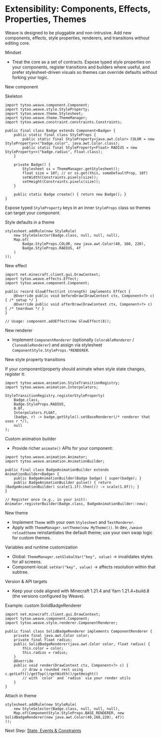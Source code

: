 # Extensibility: Components, Effects, Properties, Themes

Weave is designed to be pluggable and non-intrusive. Add new components, effects, style properties, renderers, and transitions without editing core.

Mindset
- Treat the core as a set of contracts. Expose typed style properties on your components, register transitions and builders where useful, and prefer stylesheet-driven visuals so themes can override defaults without forking your logic.

New component

Skeleton

```
import tytoo.weave.component.Component;
import tytoo.weave.style.StyleProperty;
import tytoo.weave.theme.Stylesheet;
import tytoo.weave.theme.ThemeManager;
import tytoo.weave.constraint.constraints.Constraints;

public final class Badge extends Component<Badge> {
    public static final class StyleProps {
        public static final StyleProperty<java.awt.Color> COLOR = new StyleProperty<>("badge.color", java.awt.Color.class);
        public static final StyleProperty<Float> RADIUS = new StyleProperty<>("badge.radius", Float.class);
    }

    private Badge() {
        Stylesheet ss = ThemeManager.getStylesheet();
        float size = 10f; // or ss.get(this, someDefaultProp, 10f)
        setWidth(Constraints.pixels(size));
        setHeight(Constraints.pixels(size));
    }

    public static Badge create() { return new Badge(); }
}
```

Expose typed `StyleProperty` keys in an inner `StyleProps` class so themes can target your component.

Style defaults in a theme

```
stylesheet.addRule(new StyleRule(
    new StyleSelector(Badge.class, null, null, null),
    Map.of(
        Badge.StyleProps.COLOR, new java.awt.Color(40, 160, 220),
        Badge.StyleProps.RADIUS, 4f
    )
));
```

New effect

```
import net.minecraft.client.gui.DrawContext;
import tytoo.weave.effects.Effect;
import tytoo.weave.component.Component;

public record GlowEffect(int strength) implements Effect {
    @Override public void beforeDraw(DrawContext ctx, Component<?> c) { /* setup */ }
    @Override public void afterDraw(DrawContext ctx, Component<?> c)  { /* teardown */ }
}

// Usage: component.addEffect(new GlowEffect(8));
```

New renderer
- Implement `ComponentRenderer` (optionally `ColorableRenderer` / `CloneableRenderer`) and assign via stylesheet `ComponentStyle.StyleProps.*RENDERER`.

New style property transitions

If your component/property should animate when style state changes, register it:

```
import tytoo.weave.animation.StyleTransitionRegistry;
import tytoo.weave.animation.Interpolators;

StyleTransitionRegistry.registerStyleProperty(
    Badge.class,
    Badge.StyleProps.RADIUS,
    0.0f,
    Interpolators.FLOAT,
    (badge, r) -> badge.getStyle().setBaseRenderer(/* renderer that uses r */),
    null
);
```

Custom animation builder
- Provide richer `animate()` APIs for your component:

```
import tytoo.weave.animation.Animator;
import tytoo.weave.animation.AnimationBuilder;

public final class BadgeAnimationBuilder extends AnimationBuilder<Badge> {
    public BadgeAnimationBuilder(Badge badge) { super(badge); }
    public BadgeAnimationBuilder pulse() { return (BadgeAnimationBuilder) scale(1.1f).then(() -> scale(1.0f)); }
}

// Register once (e.g., in your init):
Animator.registerBuilder(Badge.class, BadgeAnimationBuilder::new);
```

New theme
- Implement `Theme` with your own `Stylesheet` and `TextRenderer`.
- Apply with `ThemeManager.setTheme(new MyTheme())`. In dev, `/weave reloadtheme` reinstantiates the default theme; use your own swap logic for custom themes.

Variables and runtime customization
- Global: `ThemeManager.setGlobalVar("key", value)` → invalidates styles for all screens.
- Component-local: `setVar("key", value)` → affects resolution within that subtree.

Version & API targets
- Keep your code aligned with Minecraft 1.21.4 and Yarn 1.21.4+build.8 (the versions configured by Weave).

Example: custom SolidBadgeRenderer

```
import net.minecraft.client.gui.DrawContext;
import tytoo.weave.component.Component;
import tytoo.weave.style.renderer.ComponentRenderer;

public final class SolidBadgeRenderer implements ComponentRenderer {
    private final java.awt.Color color;
    private final float radius;
    public SolidBadgeRenderer(java.awt.Color color, float radius) {
        this.color = color;
        this.radius = radius;
    }
    @Override
    public void render(DrawContext ctx, Component<?> c) {
        // draw a rounded rect using c.getLeft()/getTop()/getWidth()/getHeight()
        // with `color` and `radius` via your render utils
    }
}
```

Attach in theme

```
stylesheet.addRule(new StyleRule(
    new StyleSelector(Badge.class, null, null, null),
    Map.of(ComponentStyle.StyleProps.BASE_RENDERER, new SolidBadgeRenderer(new java.awt.Color(40,160,220), 4f))
));
```

Next Step: [State, Events & Constraints](https://github.com/trethore/Weave/blob/main/docs/state-events-constraints.md)
